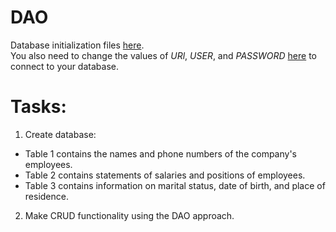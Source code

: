 # DAO
Database initialization files [here](data_init).  
You also need to change the values of *URl*, *USER*, and *PASSWORD*
[here](src/main/java/com/jdbc/factories/DAOFactoryJDBC.java) to connect to your database.
# Tasks:
1. Create database:
- Table 1 contains the names and phone numbers of the company's employees.
- Table 2 contains statements of salaries and positions of employees.
- Table 3 contains information on marital status, date of birth, and place of residence.
2. Make CRUD functionality using the DAO approach. 